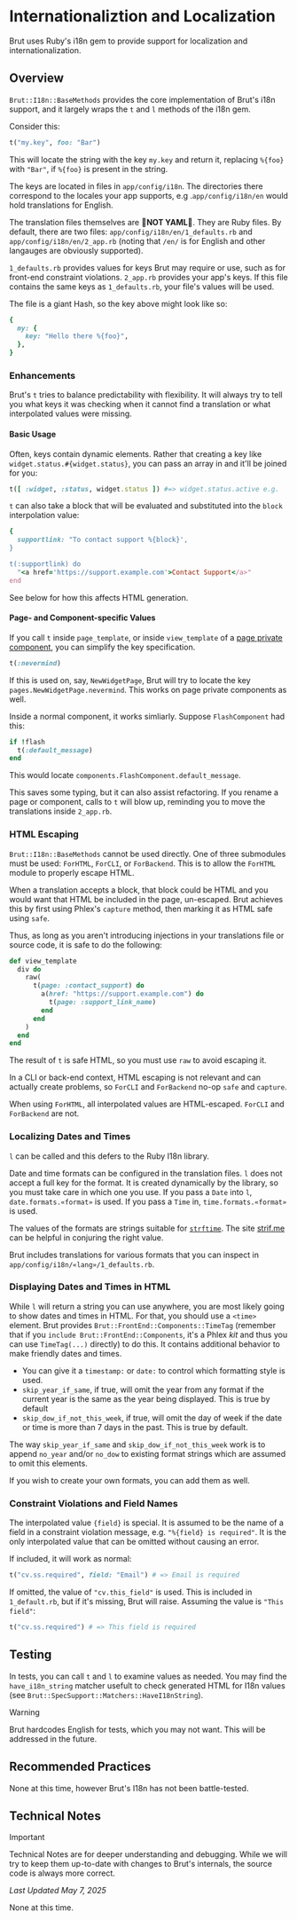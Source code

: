 # Internationaliztion and Localization

Brut uses Ruby's i18n gem to provide support for localization and internationalization.

## Overview

`Brut::I18n::BaseMethods` provides the core implementation of Brut's i18n support, and it largely wraps the `t`
and `l` methods of the i18n gem.


Consider this:

```ruby
t("my.key", foo: "Bar")
```

This will locate the string with the key `my.key` and return it, replacing `%{foo}` with `"Bar"`, if `%{foo}` is
present in the string.

The keys are located in files in `app/config/i18n`.  The directories there correspond to the locales your app
supports, e.g .`app/config/i18n/en` would hold translations for English.

The translation files themselves are 🎉**NOT YAML**🎊.  They are Ruby files.  By default, there are two files: `app/config/i18n/en/1_defaults.rb` and `app/config/i18n/en/2_app.rb` (noting that `/en/` is for English and other langauges are obviously supported).

`1_defaults.rb` provides values for keys Brut may require or use, such as for front-end constraint violations.
`2_app.rb` provides your app's keys. If this file contains the same keys as `1_defaults.rb`, your file's values
will be used.

The file is a giant Hash, so the key above might look like so:

```ruby
{
  my: {
    key: "Hello there %{foo}",
  },
}
```

### Enhancements

Brut's `t` tries to balance predictability with flexibility. It will always try to tell you what keys it was
checking when it cannot find a translation or what interpolated values were missing.

#### Basic Usage

Often, keys contain dynamic elements.  Rather that creating a key like `widget.status.#{widget.status}`, you can
pass an array in and it'll be joined for you:

```ruby
t([ :widget, :status, widget.status ]) #=> widget.status.active e.g.
```

`t` can also take a block that will be evaluated and substituted into the `block` interpolation value:

```ruby
{
  supportlink: "To contact support %{block}',
}

t(:supportlink) do
  "<a href='https://support.example.com'>Contact Support</a>"
end
```

See below for how this affects HTML generation.

#### Page- and Component-specific Values

If you call `t` inside `page_template`, or inside `view_template` of a [page private
component](/components#page-private-components), you can simplify the key specification.

```ruby
t(:nevermind)
```

If this is used on, say, `NewWidgetPage`, Brut will try to locate the key `pages.NewWidgetPage.nevermind`.  This works on page private components as well.

Inside a normal component, it works simliarly.  Suppose `FlashComponent` had this:

```ruby
if !flash
  t(:default_message)
end
```

This would locate `components.FlashComponent.default_message`.

This saves some typing, but it can also assist refactoring. If you rename a page or component, calls to `t` will blow up, reminding you to move the translations inside `2_app.rb`.

### HTML Escaping

`Brut::I18n::BaseMethods` cannot be used directly.  One of three submodules must be used: `ForHTML`, `ForCLI`, or
`ForBackend`.  This is to allow the `ForHTML` module to properly escape HTML.

When a translation accepts a block, that block could be HTML and you would want that HTML be included in the
page, un-escaped.  Brut achieves this by first using Phlex's `capture` method, then marking it as HTML safe using
`safe`.

Thus, as long as you aren't introducing injections in your translations file or source code, it is safe to do the following:

```ruby
def view_template
  div do
    raw(
      t(page: :contact_support) do
        a(href: "https://support.example.com") do
          t(page: :support_link_name)
        end
      end
    )
  end
end
```

The result of `t` is safe HTML, so you must use `raw` to avoid escaping it.

In a CLI or back-end context, HTML escaping is not relevant and can actually create problems, so `ForCLI` and
`ForBackend` no-op `safe` and `capture`.

When using `ForHTML`, all interpolated values are HTML-escaped.  `ForCLI` and `ForBackend` are not.

### Localizing Dates and Times

`l` can be called and this defers to the Ruby I18n library.

Date and time formats can be configured in the translation files.  `l` does not accept a full key for the format.
It is created dynamically by the library, so you must take care in which one you use.  If you pass a `Date` into
`l`, `date.formats.«format»` is used. If you pass a `Time` in, `time.formats.«format»` is used.

The values of the formats are strings suitable for
[`strftime`](https://www.man7.org/linux/man-pages/man3/strftime.3.html).  The site [strif.me](https://www.strfti.me/) can be helpful in conjuring the right value.

Brut includes translations for various formats that you can inspect in `app/config/i18n/«lang»/1_defaults.rb`.

### Displaying Dates and Times in HTML

While `l` will return a string you can use anywhere, you are most likely going to show dates and times in HTML.
For that, you should use a `<time>` element.  Brut provides `Brut::FrontEnd::Components::TimeTag` (remember that if you `include Brut::FrontEnd::Components`, it's a Phlex *kit* and thus you can use `TimeTag(...)` directly) to do this. It contains additional behavior to make friendly dates and times.

* You can give it a `timestamp:` or `date:` to control which formatting style is used.
* `skip_year_if_same`, if true, will omit the year from any format if the current year is the same as the year being displayed. This is true by default
* `skip_dow_if_not_this_week`, if true, will omit the day of week if the date or time is more than 7 days in the past.  This is true by default.

The way `skip_year_if_same` and `skip_dow_if_not_this_week` work is to append `no_year` and/or `no_dow` to
existing format strings which are assumed to omit this elements.

If you wish to create your own formats, you can add them as well.

### Constraint Violations and Field Names

The interpolated value `{field}` is special. It is assumed to be the name of a field in a constraint violation
message, e.g. `"%{field} is required"`.  It is the only interpolated value that can be omitted without causing an
error.

If included, it will work as normal:

```ruby
t("cv.ss.required", field: "Email") # => Email is required
```

If omitted, the value of `"cv.this_field"` is used. This is included in `1_default.rb`, but if it's
missing, Brut will raise.  Assuming the value is `"This field"`:

```ruby
t("cv.ss.required") # => This field is required
```

## Testing

In tests, you can call `t` and `l` to examine values as needed. You may find the
`have_i18n_string` matcher usefult to check generated HTML for I18n values (see `Brut::SpecSupport::Matchers::HaveI18nString`).

> [!WARNING]
> Brut hardcodes English for tests, which you may not want.  This will be addressed
> in the future.

## Recommended Practices

None at this time, however Brut's I18n has not been battle-tested.


## Technical Notes

> [!IMPORTANT]
> Technical Notes are for deeper understanding and debugging. While we will try to keep them up-to-date with changes to Brut's
> internals, the source code is always more correct.

_Last Updated May 7, 2025_

None at this time.
